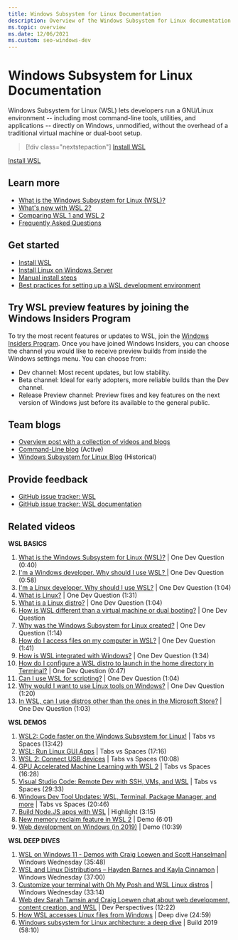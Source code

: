 ```yaml
---
title: Windows Subsystem for Linux Documentation
description: Overview of the Windows Subsystem for Linux documentation.
ms.topic: overview
ms.date: 12/06/2021
ms.custom: seo-windows-dev
---
```


# Windows Subsystem for Linux Documentation

Windows Subsystem for Linux (WSL) lets developers run a GNU/Linux environment -- including most command-line tools, utilities, and applications -- directly on Windows, unmodified, without the overhead of a traditional virtual machine or dual-boot setup.

> [!div class="nextstepaction"]
> [Install WSL](install.md)

<a class="button button--primary" href="install">Install WSL</a>

## Learn more

* [What is the Windows Subsystem for Linux (WSL)?](about.md)
* [What's new with WSL 2?](compare-versions.md#whats-new-in-wsl-2)
* [Comparing WSL 1 and WSL 2](compare-versions.md)
* [Frequently Asked Questions](faq.yml)

## Get started

* [Install WSL](install.md)
* [Install Linux on Windows Server](install-on-server.md)
* [Manual install steps](install-manual.md)
* [Best practices for setting up a WSL development environment](./setup/environment.md)

## Try WSL preview features by joining the Windows Insiders Program

To try the most recent features or updates to WSL, join the [Windows Insiders Program](https://insider.windows.com/getting-started). Once you have joined Windows Insiders, you can choose the channel you would like to receive preview builds from inside the Windows settings menu. You can choose from:

* Dev channel: Most recent updates, but low stability.
* Beta channel: Ideal for early adopters, more reliable builds than the Dev channel.
* Release Preview channel: Preview fixes and key features on the next version of Windows just before its available to the general public.

## Team blogs

* [Overview post with a collection of videos and blogs](https://blogs.msdn.microsoft.com/commandline/learn-about-windows-console-and-windows-subsystem-for-linux-wsl/)
* [Command-Line blog](https://blogs.msdn.microsoft.com/commandline/) (Active)
* [Windows Subsystem for Linux Blog](/archive/blogs/wsl/) (Historical)

## Provide feedback

* [GitHub issue tracker: WSL](https://github.com/microsoft/WSL/issues)
* [GitHub issue tracker: WSL documentation](https://github.com/MicrosoftDocs/WSL/issues)

## Related videos

**WSL BASICS**

1. [What is the Windows Subsystem for Linux (WSL)?](https://www.youtube.com/watch?v=NYGMY9c90Oo) | One Dev Question (0:40)
1. [I'm a Windows developer. Why should I use WSL? |](https://www.youtube.com/watch?v=sqdHy1rC2t4) One Dev Question (0:58)
1. [I'm a Linux developer. Why should I use WSL?](https://www.youtube.com/watch?v=75JBKfAqH3I) | One Dev Question (1:04)
1. [What is Linux?](https://www.youtube.com/watch?v=jx5I-8_arqM) | One Dev Question (1:31)
1. [What is a Linux distro?](https://www.youtube.com/watch?v=WnzKfwL3Iy0) | One Dev Question (1:04)
1. [How is WSL different than a virtual machine or dual booting?](https://www.youtube.com/watch?v=UMQ5GQix0rs) | One Dev Question
1. [Why was the Windows Subsystem for Linux created?](https://www.youtube.com/watch?v=b9I7NZHni5c) | One Dev Question (1:14)
1. [How do I access files on my computer in WSL?](https://www.youtube.com/watch?v=uUaFNRRS9yo&t=2s) | One Dev Question (1:41)
1. [How is WSL integrated with Windows?](https://www.youtube.com/watch?v=JuJ_Nx_bFEM) | One Dev Question (1:34)
1. [How do I configure a WSL distro to launch in the home directory in Terminal?](https://www.youtube.com/watch?v=n1YSFT5VK-Y) | One Dev Question (0:47)
1. [Can I use WSL for scripting?](https://www.youtube.com/watch?v=teI6WA48_Rg) | One Dev Question (1:04)
1. [Why would I want to use Linux tools on Windows?](https://www.youtube.com/watch?v=OeomwrHLAR4) | One Dev Question (1:20)
1. [In WSL, can I use distros other than the ones in the Microsoft Store?](https://www.youtube.com/watch?v=AfhDwVASD2c) | One Dev Question (1:03)

**WSL DEMOS**

1. [WSL2: Code faster on the Windows Subsystem for Linux!](https://www.youtube.com/watch?v=MrZolfGm8Zk&t=3s) | Tabs vs Spaces (13:42)
1. [WSL: Run Linux GUI Apps](https://www.youtube.com/watch?v=kC3eWRPzeWw) | Tabs vs Spaces (17:16)
1. [WSL 2: Connect USB devices](https://www.youtube.com/watch?v=I2jOuLU4o8E) | Tabs vs Spaces (10:08)
1. [GPU Accelerated Machine Learning with WSL 2](https://www.youtube.com/watch?v=PdxXlZJiuxA) | Tabs vs Spaces (16:28)
1. [Visual Studio Code: Remote Dev with SSH, VMs, and WSL](https://www.youtube.com/watch?v=XkLjxr9iQ-8&t=1s) | Tabs vs Spaces (29:33)
1. [Windows Dev Tool Updates: WSL, Terminal, Package Manager, and more](https://www.youtube.com/watch?v=m5tt9mDRPSw) | Tabs vs Spaces (20:46)
1. [Build Node.JS apps with WSL](https://www.youtube.com/watch?v=lOXatmtBb88) | Highlight (3:15)
1. [New memory reclaim feature in WSL 2](https://www.youtube.com/watch?v=K9GPOHrZgr4) | Demo (6:01)
1. [Web development on Windows (in 2019)](https://www.youtube.com/watch?v=UxWN1BBr1bM) | Demo (10:39)

**WSL DEEP DIVES**

1. [WSL on Windows 11 - Demos with Craig Loewen and Scott Hanselman](https://www.youtube.com/watch?v=pNwatyeXplY)| Windows Wednesday (35:48)
1. [WSL and Linux Distributions – Hayden Barnes and Kayla Cinnamon](https://www.youtube.com/watch?v=kCB3gO32SPs) | Windows Wednesday (37:00)
1. [Customize your terminal with Oh My Posh and WSL Linux distros](https://www.youtube.com/watch?v=uO_F5W2LbSk) | Windows Wednesday (33:14)
1. [Web dev Sarah Tamsin and Craig Loewen chat about web development, content creation, and WSL](https://www.youtube.com/watch?v=ySS8Re6LDTQ) | Dev Perspectives (12:22)
1. [How WSL accesses Linux files from Windows](https://www.youtube.com/watch?v=63wVlI9B3Ac&t=45s) | Deep dive (24:59)
1. [Windows subsystem for Linux architecture: a deep dive](https://www.youtube.com/watch?v=lwhMThePdIo) | Build 2019 (58:10)
